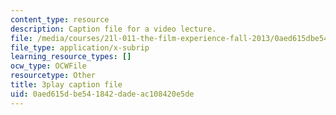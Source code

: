 ```yaml
---
content_type: resource
description: Caption file for a video lecture.
file: /media/courses/21l-011-the-film-experience-fall-2013/0aed615dbe541842dadeac108420e5de_6B8FySbsUsM.srt
file_type: application/x-subrip
learning_resource_types: []
ocw_type: OCWFile
resourcetype: Other
title: 3play caption file
uid: 0aed615d-be54-1842-dade-ac108420e5de
---
```

